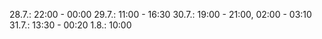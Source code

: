 28.7.: 22:00 - 00:00
29.7.: 11:00 - 16:30
30.7.: 19:00 - 21:00, 02:00 - 03:10
31.7.: 13:30 - 00:20
1.8.: 10:00
